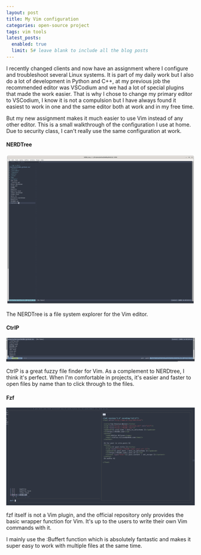 ```yaml
---
layout: post
title: My Vim configuration
categories: open-source project
tags: vim tools
latest_posts:
  enabled: true
  limit: 5# leave blank to include all the blog posts
---
```


I recently changed clients and now have an assignment where I configure and troubleshoot several Linux systems. It is part of my daily work but I also do a lot of development in Python and C++, at my previous job the recommended editor was VSCodium and we had a lot of special plugins that made the work easier. That is why I chose to change my primary editor to VSCodium, I know it is not a compulsion but I have always found it easiest to work in one and the same editor both at work and in my free time.

But my new assignment makes it much easier to use Vim instead of any other editor. This is a small walkthrough of the configuration I use at home. Due to security class, I can't really use the same configuration at work.

#### NERDTree
<img class="img-fluid" src="/assets/img/2025-09-05-my-vim-configuration-and-wow_1.png">

The NERDTree is a file system explorer for the Vim editor.

#### CtrlP
<img class="img-fluid" src="/assets/img/2025-09-05-my-vim-configuration-and-wow_2.png">

CtrlP is a great fuzzy file finder for Vim. As a complement to NERDtree, I think it's perfect. When I'm comfortable in projects, it's easier and faster to open files by name than to click through to the files.

#### Fzf
<img class="img-fluid" src="/assets/img/2025-09-05-my-vim-configuration-and-wow_3.png">

fzf itself is not a Vim plugin, and the official repository only provides the basic wrapper function for Vim. It's up to the users to write their own Vim commands with it.

I mainly use the :Buffert function which is absolutely fantastic and makes it super easy to work with multiple files at the same time.


